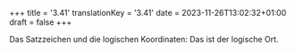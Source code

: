 +++
title = '3.41'
translationKey = '3.41'
date = 2023-11-26T13:02:32+01:00
draft = false
+++

Das Satzzeichen und die logischen Koordinaten: Das ist der logische Ort.

